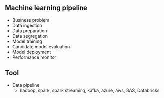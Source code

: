 ## Machine learning pipeline 
- Business problem 
- Data ingestion 
- Data preparation  
- Data segregation 
- Model training 
- Candidate model evaluation 
- Model deployment 
- Performance monitor

## Tool 
- Data pipeline 
    - hadoop, spark, spark streaming, kafka, azure, aws, SAS, Databricks
